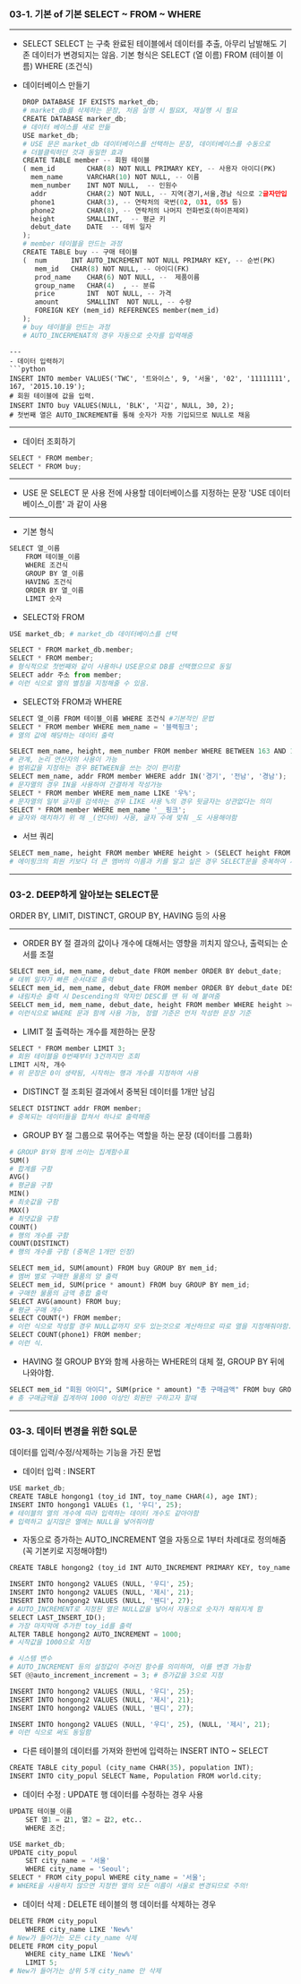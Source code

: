 ### 03-1. 기본 of 기본 SELECT ~ FROM ~ WHERE
---
- SELECT
	SELECT 는 구축 완료된 테이블에서 데이터를 추출, 아무리 남발해도 기존 데이터가 변경되지는 않음. 
	기본 형식은 SELECT (열 이름) FROM (테이블 이름) WHERE (조건식)

- 데이터베이스 만들기
	```python
	DROP DATABASE IF EXISTS market_db;
	# market_db를 삭제하는 문장, 처음 실행 시 필요X, 재실행 시 필요
	CREATE DATABASE marker_db;
	# 데이터 베이스를 새로 만듦
	USE market_db;
	# USE 문은 market_db 데이터베이스를 선택하는 문장, 데이터베이스를 수동으로 
	# 더블클릭하던 것과 동일한 효과
	CREATE TABLE member -- 회원 테이블
	( mem_id  		CHAR(8) NOT NULL PRIMARY KEY, -- 사용자 아이디(PK)
	  mem_name    	VARCHAR(10) NOT NULL, -- 이름
	  mem_number    INT NOT NULL,  -- 인원수
	  addr	  		CHAR(2) NOT NULL, -- 지역(경기,서울,경남 식으로 2글자만입       력)
	  phone1		CHAR(3), -- 연락처의 국번(02, 031, 055 등)
	  phone2		CHAR(8), -- 연락처의 나머지 전화번호(하이픈제외)
	  height    	SMALLINT,  -- 평균 키
	  debut_date	DATE  -- 데뷔 일자
	);
	# member 테이블을 만드는 과정
	CREATE TABLE buy -- 구매 테이블
	(  num 		INT AUTO_INCREMENT NOT NULL PRIMARY KEY, -- 순번(PK)
	   mem_id  	CHAR(8) NOT NULL, -- 아이디(FK)
	   prod_name 	CHAR(6) NOT NULL, --  제품이름
	   group_name 	CHAR(4)  , -- 분류
	   price     	INT  NOT NULL, -- 가격
	   amount    	SMALLINT  NOT NULL, -- 수량
	   FOREIGN KEY (mem_id) REFERENCES member(mem_id)
	);
	# buy 테이블을 만드는 과정
	# AUTO_INCERMENAT의 경우 자동으로 숫자를 입력해줌
```
---
- 데이터 입력하기
```python
INSERT INTO member VALUES('TWC', '트와이스', 9, '서울', '02', '11111111', 167, '2015.10.19');
# 회원 테이블에 값을 입력.
INSERT INTO buy VALUES(NULL, 'BLK', '지갑', NULL, 30, 2);
# 첫번째 열은 AUTO_INCREMENT를 통해 숫자가 자동 기입되므로 NULL로 채움
```
---
- 데이터 조회하기
```python
SELECT * FROM member;
SELECT * FROM buy;
```
---

- USE 문
	SELECT 문 사용 전에 사용할 데이터베이스를 지정하는 문장
	'USE 데이터베이스_이름' 과 같이 사용
---

- 기본 형식
```python
SELECT 열_이름
	FROM 테이블_이름
	WHERE 조건식
	GROUP BY 열_이름
	HAVING 조건식
	ORDER BY 열_이름
	LIMIT 숫자
```

- SELECT와 FROM
```python
USE market_db; # market_db 데이터베이스를 선택

SELECT * FROM market_db.member;
SELECT * FROM member;
# 형식적으로 첫번째와 같이 사용하나 USE문으로 DB를 선택했으므로 동일
SELECT addr 주소 from member;
# 이런 식으로 열의 별칭을 지정해줄 수 있음.
```

- SELECT와 FROM과 WHERE
```python
SELECT 열_이름 FROM 테이블_이름 WHERE 조건식 #기본적인 문법
SELECT * FROM member WHERE mem_name = '블랙핑크';
# 열의 값에 해당하는 데이터 출력
```

```python
SELECT mem_name, height, mem_number FROM member WHERE BETWEEN 163 AND 165;
# 관계, 논리 연산자의 사용이 가능
# 범위값을 지정하는 경우 BETWEEN을 쓰는 것이 편리함
SELECT mem_name, addr FROM member WHERE addr IN('경기', '전남', '경남');
# 문자열의 경우 IN을 사용하여 간결하게 작성가능
SELECT * FROM member WHERE mem_name LIKE '우%';
# 문자열의 일부 글자를 검색하는 경우 LIKE 사용 %의 경우 뒷글자는 상관없다는 의미
SELECT * FROM member WHERE mem_name '__핑크';
# 글자와 매치하기 위 해 _(언더바) 사용, 글자 수에 맞춰 _도 사용해야함
```

- 서브 쿼리
```python
SELECT mem_name, height FROM member WHERE height > (SELECT height FROM member WHERE mem_name = '에이핑크');
# 에이핑크의 회원 키보다 더 큰 멤버의 이름과 키를 알고 싶은 경우 SELECT문을 중복하여 사용이 가능하다
```
---
### 03-2. DEEP하게 알아보는 SELECT문
ORDER BY, LIMIT, DISTINCT, GROUP BY, HAVING 등의 사용 

---

- ORDER BY 절
	결과의 값이나 개수에 대해서는 영향을 끼치지 않으나, 출력되는 순서를 조절
```python
SELECT mem_id, mem_name, debut_date FROM member ORDER BY debut_date;
# 데뷔 일자가 빠른 순서대로 출력
SELECT mem_id, mem_name, debut_date FROM member ORDER BY debut_date DESC;
# 내림차순 출력 시 Descending의 약자인 DESC를 맨 뒤 에 붙여줌
SEELCT mem_id, mem_name, debut_date, height FROM member WHERE height >= 164 ORDER BY height desc, debut_date asc;
# 이런식으로 WHERE 문과 함께 사용 가능, 정렬 기준은 먼저 작성한 문장 기준
```

- LIMIT 절
	출력하는 개수를 제한하는 문장
```python
SELECT * FROM member LIMIT 3;
# 회원 테이블을 0번째부터 3건까지만 조회
LIMIT 시작, 개수
# 위 문장은 0이 생략됨, 시작하는 행과 개수를 지정하여 사용
```

- DISTINCT 절
	조회된 결과에서 중복된 데이터를 1개만 남김
```python
SELECT DISTINCT addr FROM member;
# 중복되는 데이터들을 합쳐서 하나로 출력해줌
```

- GROUP BY 절
	그룹으로 묶어주는 역할을 하는 문장 (데이터를 그룹화)
```python
# GROUP BY와 함께 쓰이는 집계함수표
SUM()
# 합계를 구함
AVG()
# 평균을 구함
MIN()
# 최솟값을 구함
MAX()
# 최댓값을 구함
COUNT()
# 행의 개수를 구함
COUNT(DISTINCT)
# 행의 개수를 구함 (중복은 1개만 인정)

SELECT mem_id, SUM(amount) FROM buy GROUP BY mem_id;
# 멤버 별로 구매한 물품의 양 출력
SELECT mem_id, SUM(price * amount) FROM buy GROUP BY mem_id;
# 구매한 물품의 금액 총합 출력
SELECT AVG(amount) FROM buy;
# 평균 구매 개수
SELECT COUNT(*) FROM member;
# 이런 식으로 작성할 경우 NULL값까지 모두 있는것으로 계산하므로 따로 열을 지정해줘야함.
SELECT COUNT(phone1) FROM member;
# 이런 식.
```

- HAVING 절
	GROUP BY와 함께 사용하는 WHERE의 대체 절, GROUP BY 뒤에 나와야함.
```python
SELECT mem_id "회원 아이디", SUM(price * amount) "총 구매금액" FROM buy GROUP BY mem_id HAVING SUM(price * amount) > 1000;
# 총 구매금액을 집계하여 1000 이상인 회원만 구하고자 할때
```
---

### 03-3. 데이터 변경을 위한 SQL문
데이터를 입력/수정/삭제하는 기능을 가진 문법

- 데이터 입력 : INSERT
```python
USE market_db;
CREATE TABLE hongong1 (toy_id INT, toy_name CHAR(4), age INT);
INSERT INTO hongong1 VALUEs (1, '우디', 25);
# 테이블의 열의 개수에 따라 입력하는 데이터 개수도 같아야함
# 입력하고 싶지않은 열에는 NULL을 넣어줘야함
```

- 자동으로 증가하는 AUTO_INCREMENT
	열을 자동으로 1부터 차례대로 정의해줌 (꼭 기본키로 지정해야함!)
```python
CREATE TABLE hongong2 (toy_id INT AUTO_INCREMENT PRIMARY KEY, toy_name CHAR(4), age INT);

INSERT INTO hongong2 VALUES (NULL, '우디', 25);
INSERT INTO hongong2 VALUES (NULL, '제시', 21);
INSERT INTO hongong2 VALUES (NULL, '웬디', 27);
# AUTO_INCREMENT로 지정된 열은 NULL값을 넣어서 자동으로 숫자가 채워지게 함
SELECT LAST_INSERT_ID();
# 가장 마지막에 추가한 toy_id를 출력
ALTER TABLE hongong2 AUTO_INCREMENT = 1000;
# 시작값을 1000으로 지정
```

```python
# 시스템 변수
# AUTO_INCREMENT 등의 설정값이 주어진 함수를 의미하며, 이를 변경 가능함
SET @@auto_increment_increment = 3; # 증가값을 3으로 지정
```

```python
INSERT INTO hongong2 VALUES (NULL, '우디', 25);
INSERT INTO hongong2 VALUES (NULL, '제시', 21);
INSERT INTO hongong2 VALUES (NULL, '웬디', 27);

INSERT INTO hongong2 VALUES (NULL, '우디', 25), (NULL, '제시', 21);
# 이런 식으로 써도 동일함
```

- 다른 테이블의 데이터를 가져와 한번에 입력하는 INSERT INTO ~ SELECT
```python
CREATE TABLE city_popul (city_name CHAR(35), population INT);
INSERT INTO city_popul SELECT Name, Population FROM world.city;
```

- 데이터 수정 : UPDATE
	행 데이터를 수정하는 경우 사용
```python
UPDATE 테이블_이름
	SET 열1 = 값1, 열2 = 값2, etc..
	WHERE 조건;

USE market_db;
UPDATE city_popul
	SET city_name = '서울'
    WHERE city_name = 'Seoul';
SELECT * FROM city_popul WHERE city_name = '서울';
# WHERE을 사용하지 않으면 지정한 열의 모든 이름이 서울로 변경되므로 주의!
```

- 데이터 삭제 : DELETE
	테이블의 행 데이터를 삭제하는 경우
```python
DELETE FROM city_popul
	WHERE city_name LIKE 'New%'
# New가 들어가는 모든 city_name 삭제
DELETE FROM city_popul
	WHERE city_name LIKE 'New%'
	LIMIT 5;
# New가 들어가는 상위 5개 city_name 만 삭제
```